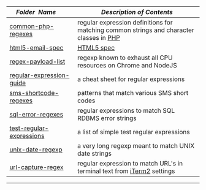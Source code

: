 |&nbsp;&nbsp;&nbsp;&nbsp;_Folder&nbsp;&nbsp;Name_&nbsp;&nbsp;&nbsp;&nbsp;| _Description of Contents_
|:----------------|--------------------------------------------------------------------------------------------------------------------------------------------------------
| [common-php-regexes](common-php-regexes.txt) |  regular expression definitions for matching common strings and character classes in [PHP](http://www.php.net) 
| [html5-email-spec](html5-email-spec.txt) |  [HTML5 spec](https://html.spec.whatwg.org/multipage/input.html#e-mail-state-(type%3Demail) "input tag with type=email") 
| [regex-payload-list](regex-payload-list.txt) |  regexp known to exhaust all CPU resources on Chrome and NodeJS 
| [regular-expression-guide](regular-expression-guide.txt) |  a cheat sheet for regular expressions 
| [sms-shortcode-regexes](sms-shortcode-regexes.txt) |  patterns that match various SMS short codes 
| [sql-error-regexes](sql-error-regexes.txt) |  regular expressions to match SQL RDBMS error strings 
| [test-regular-expressions](test-regular-expressions.txt) | a list of simple test regular expressions
| [unix-date-regexp](unix-date-regexp.txt) |  a very long regexp meant to match UNIX date strings 
| [url-capture-regex](url-capture-regex.txt) | regular expression to match URL's in terminal text from [iTerm2](https://iterm2.com "iTerm2 is a terminal emulator for macOS that does amazing things.") settings

* * *

